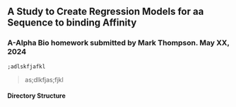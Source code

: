 

## A Study to Create Regression Models for aa Sequence to binding Affinity
### A-Alpha Bio homework submitted by Mark Thompson. May XX, 2024



`;adlskfjafkl`
> as;dlkfjas;fjkl





#### Directory Structure
